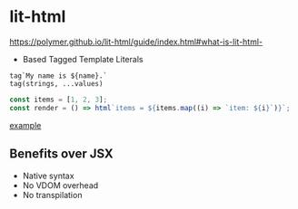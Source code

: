 # lit-html

https://polymer.github.io/lit-html/guide/index.html#what-is-lit-html-

- Based Tagged Template Literals
```
tag`My name is ${name}.`
tag(strings, ...values)
```


```javascript
const items = [1, 2, 3];
const render = () => html`items = ${items.map((i) => `item: ${i}`)}`;
```

[example](https://github.com/Polymer/pwa-starter-kit/blob/master/src/components/counter-element.js)

## Benefits over JSX
- Native syntax
- No VDOM overhead
- No transpilation